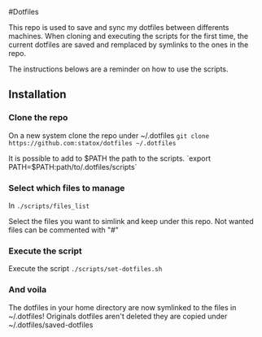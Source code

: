 #Dotfiles

This repo is used to save and sync my dotfiles between differents machines.
When cloning and executing the scripts for the first time, the current dotfiles are saved and remplaced by symlinks to the ones in the repo.

The instructions belows are a reminder on how to use the scripts.

## Installation

### Clone the repo
On a new system clone the repo under ~/.dotfiles
`git clone https://github.com:statox/dotfiles ~/.dotfiles`

It is possible to add to $PATH the path to the scripts.
`export PATH=$PATH:path/to/.dotfiles/scripts`

### Select which files to manage
In `./scripts/files_list` 

Select the files you want to simlink and keep under this repo. Not wanted files can be commented with "#"

### Execute the script
Execute the script
`./scripts/set-dotfiles.sh`

### And voila
The dotfiles in your home directory are now symlinked to the files in ~/.dotfiles!
Originals dotfiles aren't deleted they are copied under ~/.dotfiles/saved-dotfiles
